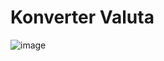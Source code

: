# Konverter Valuta
![image](https://github.com/user-attachments/assets/80c6c1ea-3819-4eb2-8741-ba62962259ef)
